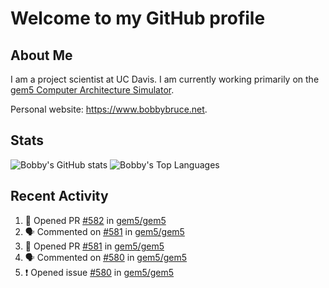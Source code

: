 # Welcome to my GitHub profile

## About Me

I am a project scientist at UC Davis. I am currently working primarily on the [gem5 Computer Architecture Simulator](https://github.com/gem5).

Personal website: <https://www.bobbybruce.net>.

## Stats

![Bobby's GitHub stats](https://github-readme-stats.vercel.app/api?username=bobbyrbruce&show_icons=true&theme=responsive&include_all_commits=true&count_private=true&show=reviews&disable_animations=true)
![Bobby's Top Languages ](https://github-readme-stats.vercel.app/api/top-langs/?username=bobbyrbruce&layout=compact&theme=responsive&count_private=true&langs_count=10&disable_animations=true)

## Recent Activity

<!--START_SECTION:activity-->
1. 💪 Opened PR [#582](https://github.com/gem5/gem5/pull/582) in [gem5/gem5](https://github.com/gem5/gem5)
2. 🗣 Commented on [#581](https://github.com/gem5/gem5/pull/581#issuecomment-1819978862) in [gem5/gem5](https://github.com/gem5/gem5)
3. 💪 Opened PR [#581](https://github.com/gem5/gem5/pull/581) in [gem5/gem5](https://github.com/gem5/gem5)
4. 🗣 Commented on [#580](https://github.com/gem5/gem5/issues/580#issuecomment-1819975538) in [gem5/gem5](https://github.com/gem5/gem5)
5. ❗ Opened issue [#580](https://github.com/gem5/gem5/issues/580) in [gem5/gem5](https://github.com/gem5/gem5)
<!--END_SECTION:activity-->
